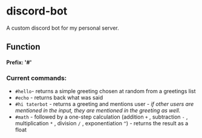 # discord-bot
A custom discord bot for my personal server.

## Function

#### Prefix: '#'
### Current commands:
* `#hello`- returns a simple greeting chosen at random from a greetings list
* `#echo` - returns back what was said
* `#hi taterbot` - returns a greeting and mentions user - *if other users are mentioned in the input, they are mentioned in the greeting as well.*
* `#math` - followed by a one-step calculation (addition `+` , subtraction `-` , multiplication `*` , division `/` , exponentiation `^`) - returns the result as a float
